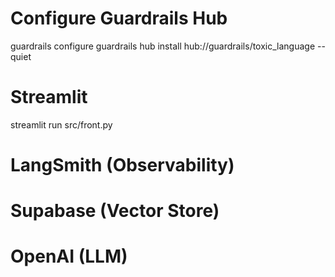 # Configure Guardrails Hub
guardrails configure
guardrails hub install hub://guardrails/toxic_language --quiet

# Streamlit
streamlit run src/front.py

# LangSmith (Observability)
# Supabase (Vector Store)
# OpenAI (LLM)